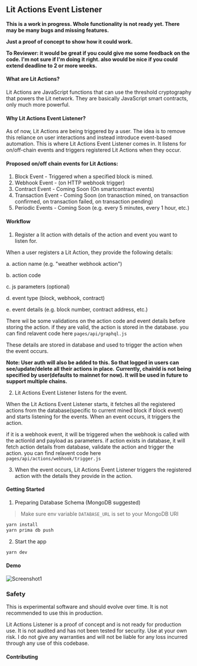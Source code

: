 ## Lit Actions Event Listener

**This is a work in progress. Whole functionality is not ready yet. There may be many bugs and missing features.**

**Just a proof of concept to show how it could work.**

**To Reviewer: it would be great if you could give me some feedback on the code. I'm not sure if I'm doing it right. also would be nice if you could extend deadline to 2 or more weeks.**

#### What are Lit Actions?

Lit Actions are JavaScript functions that can use the threshold cryptography that powers the Lit network. They are basically JavaScript smart contracts, only much more powerful.

#### Why Lit Actions Event Listener?

As of now, Lit Actions are being triggered by a user. The idea is to remove this reliance on user interactions and instead introduce event-based automation. This is where Lit Actions Event Listener comes in. It listens for on/off-chain events and triggers registered Lit Actions when they occur.

#### Proposed on/off chain events for Lit Actions:

1. Block Event - Triggered when a specified block is mined.
2. Webhook Event - (on HTTP webhook trigger)
3. Contract Event - Coming Soon (On smartcontract events)
4. Transaction Event - Coming Soon (on tranasction mined, on transaction confirmed, on transaction failed, on transaction pending)
5. Periodic Events - Coming Soon (e.g. every 5 minutes, every 1 hour, etc.)

#### Workflow

1. Register a lit action with details of the action and event you want to listen for.

When a user registers a Lit Action, they provide the following details:

a. action name (e.g. "weather webhook action")

b. action code

c. js parameters (optional)

d. event type (block, webhook, contract)

e. event details (e.g. block number, contract address, etc.)

There wil be some validations on the action code and event details before storing the action. if they are valid, the action is stored in the database. you can find relavent code here `pages/api/graphql.js`

These details are stored in database and used to trigger the action when the event occurs.

**Note: User auth will also be added to this. So that logged in users can see/update/delete all their actions in place.**
**Currently, chainId is not being specified by user(defaults to mainnet for now). It will be used in future to support multiple chains.**

2. Lit Actions Event Listener listens for the event.

When the Lit Actions Event Listener starts, it fetches all the registered actions from the database(specific to current mined block if block event) and starts listening for the events. When an event occurs, it triggers the action.

if it is a webhook event, it will be triggered when the webhook is called with the actionId and payload as parameters. if action exists in database, it will fetch action details from database, validate the action and trigger the action. you can find relavent code here `pages/api/actions/webhook/trigger.js`

3. When the event occurs, Lit Actions Event Listener triggers the registered action with the details they provide in the action.

#### Getting Started

1. Preparing Database Schema (MongoDB suggested)

> Make sure env variable `DATABASE_URL` is set to your MongoDB URI

```bash
yarn install
yarn prima db push
```

2. Start the app

```bash
yarn dev
```

#### Demo

![Screenshot1](https://gitlab.com/salmandabbakuti/lit-actions/-/blob/main/screenshot.png)

### Safety

This is experimental software and should evolve over time. It is not recommended to use this in production.

Lit Actions Listener is a proof of concept and is not ready for production use. It is not audited and has not been tested for security. Use at your own risk.
I do not give any warranties and will not be liable for any loss incurred through any use of this codebase.

#### Contributing
